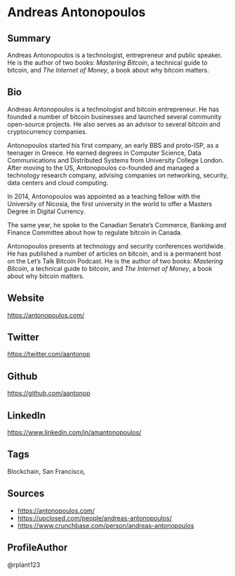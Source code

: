 # Andreas Antonopoulos

## Summary
Andreas Antonopoulos is a technologist, entrepreneur and public speaker. He is the author of two books: *Mastering Bitcoin*, a technical guide to bitcoin, and *The Internet of Money*, a book about why bitcoin matters.

## Bio
Andreas Antonopoulos is a technologist and bitcoin entrepreneur. He has founded a number of bitcoin businesses and launched several community open-source projects. He also serves as an advisor to several bitcoin and cryptocurrency companies. 

Antonopoulos started his first company, an early BBS and proto-ISP, as a teenager in Greece. He earned degrees in Computer Science, Data Communications and Distributed Systems from University College London. After moving to the US, Antonopoulos co-founded and managed a technology research company, advising companies on networking, security, data centers and cloud computing.

In 2014, Antonopoulos was appointed as a teaching fellow with the University of Nicosia, the first university in the world to offer a Masters Degree in Digital Currency.

The same year, he spoke to the Canadian Senate’s Commerce, Banking and Finance Committee about how to regulate bitcoin in Canada.

Antonopoulos presents at technology and security conferences worldwide. He has published a number of articles on bitcoin, and is a permanent host on the Let’s Talk Bitcoin Podcast. He is the author of two books: *Mastering Bitcoin*, a technical guide to bitcoin, and *The Internet of Money*, a book about why bitcoin matters.

## Website
https://antonopoulos.com/

## Twitter
https://twitter.com/aantonop

## Github
https://github.com/aantonop

## LinkedIn
https://www.linkedin.com/in/amantonopoulos/

## Tags
Blockchain, San Francisco, 

## Sources
- https://antonopoulos.com/
- https://upclosed.com/people/andreas-antonopoulos/
- https://www.crunchbase.com/person/andreas-antonopoulos

## ProfileAuthor
@rplant123
